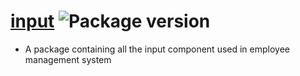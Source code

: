 # [input](https://github.com/murshidazher/employee-manager-ui/tree/main/packages/input) ![Package version](https://img.shields.io/github/package-json/v/murshidazher/employee-manager-ui?filename=packages%2Finputui%2Fpackage.json\&label=%20\&color=0080FF)

- A package containing all the input component used in employee management system
